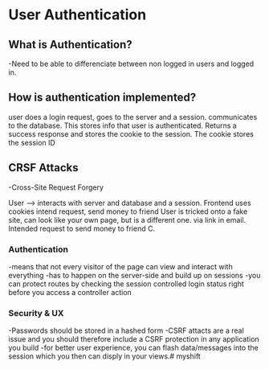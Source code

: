 # User Authentication

## What is Authentication?
-Need to be able to differenciate between non logged in users and logged in. 

## How is authentication implemented?
user does a login request, goes to the server and a session. communicates to the database. This stores info that user is authenticated.
Returns a success response and stores the cookie to the session.
The cookie stores the session ID

## CRSF Attacks
-Cross-Site Request Forgery

User --> interacts with server and database and a session. Frontend uses cookies
intend request, send money to friend
User is tricked onto a fake site, can look like your own page, but is a different one. via link in email. Intended request to send money to friend C. 

### Authentication
-means that not every visitor of the page can view and interact with everything
-has to happen on the server-side and build up on sessions
-you can protect routes by checking the session controlled login status right before you access a controller action

### Security & UX
-Passwords should be stored in a hashed form
-CSRF attacts are a real issue and you should therefore include a CSRF protection in any application you build
-for better user experience, you can flash data/messages into the session which you then can disply in your views.# myshift
